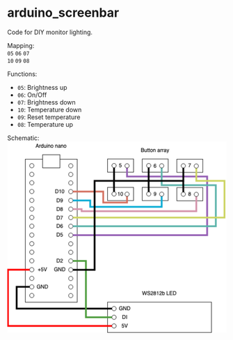 # arduino_screenbar
Code for DIY monitor lighting.

Mapping:\
`05` `06` `07`\
`10` `09` `08`

Functions:
+ `05`: Brightness up
+ `06`: On/Off
+ `07`: Brightness down
+ `10`: Temperature down
+ `09`: Reset temperature
+ `08`: Temperature up

Schematic:
![Schematic](schematic.png "Schematic")
